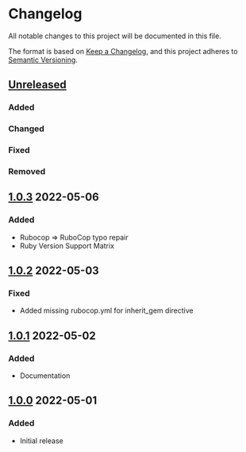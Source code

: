 # Changelog
All notable changes to this project will be documented in this file.

The format is based on [Keep a Changelog](https://keepachangelog.com/en/1.0.0/),
and this project adheres to [Semantic Versioning](https://semver.org/spec/v2.0.0.html).

## [Unreleased]
### Added

### Changed

### Fixed

### Removed

## [1.0.3] 2022-05-06
### Added
* Rubocop => RuboCop typo repair
* Ruby Version Support Matrix

## [1.0.2] 2022-05-03
### Fixed
* Added missing rubocop.yml for inherit_gem directive

## [1.0.1] 2022-05-02
### Added
* Documentation

## [1.0.0] 2022-05-01
### Added
* Initial release

[Unreleased]: https://github.com/rubocop-semver/rubocop-ruby2_7/compare/v1.0.3...HEAD
[1.0.3]: https://github.com/rubocop-semver/rubocop-ruby2_7/compare/v1.0.2...v1.0.3
[1.0.2]: https://github.com/rubocop-semver/rubocop-ruby2_7/compare/v1.0.1...v1.0.2
[1.0.1]: https://github.com/rubocop-semver/rubocop-ruby2_7/compare/v1.0.0...v1.0.1
[1.0.0]: https://github.com/rubocop-semver/rubocop-ruby2_7/compare/70d9ab2660620916ed08d1f6057d10fc4f9aa731...v1.0.0
